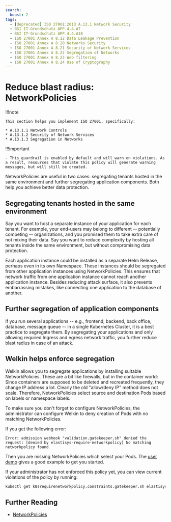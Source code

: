 ```yaml
---
search:
  boost: 2
tags:
  - [deprecated] ISO 27001:2013 A.13.1 Network Security
  - BSI IT-Grundschutz APP.4.4.A7
  - BSI IT-Grundschutz APP.4.4.A18
  - ISO 27001 Annex A 8.12 Data Leakage Prevention
  - ISO 27001 Annex A 8.20 Networks Security
  - ISO 27001 Annex A 8.21 Security of Network Services
  - ISO 27001 Annex A 8.22 Segregation of Networks
  - ISO 27001 Annex A 8.23 Web filtering
  - ISO 27001 Annex A 8.24 Use of Cryptography
---
```


# Reduce blast radius: NetworkPolicies

!!!note

    This section helps you implement ISO 27001, specifically:

    * A.13.1.1 Network Controls
    * A.13.1.2 Security of Network Services
    * A.13.1.3 Segregation in Networks

!!!important

    - This guardrail is enabled by default and will warn on violations. As a result, resources that violate this policy will generate warning messages, but will still be created.

NetworkPolicies are useful in two cases: segregating tenants hosted in the same environment and further segregating application components. Both help you achieve better data protection.

## Segregating tenants hosted in the same environment

Say you want to host a separate instance of your application for each tenant. For example, your end-users may belong to different -- potentially competing -- organizations, and you promised them to take extra care of not mixing their data. Say you want to reduce complexity by hosting all tenants inside the same environment, but without compromising data protection.

Each application instance could be installed as a separate Helm Release, perhaps even in its own Namespace. These instances should be segregated from other application instances using NetworkPolicies. This ensures that network traffic from one application instance cannot reach another application instance. Besides reducing attack surface, it also prevents embarrassing mistakes, like connecting one application to the database of another.

## Further segregation of application components

If you run several applications -- e.g., frontend, backend, back office, database, message queue -- in a single Kubernetes Cluster, it is a best practice to segregate them.
By segregating your applications and only allowing required Ingress and egress network traffic, you further reduce blast radius in case of an attack.

## Welkin helps enforce segregation

Welkin allows you to segregate applications by installing suitable NetworkPolicies. These are a bit like firewalls, but in the container world: Since containers are supposed to be deleted and recreated frequently, they change IP address a lot. Clearly the old "allow/deny IP" method does not scale. Therefore, NetworkPolicies select source and destination Pods based on labels or namespace labels.

To make sure you don't forget to configure NetworkPolicies, the administrator can configure Welkin to deny creation of Pods with no matching NetworkPolicies.

If you get the following error:

```error
Error: admission webhook "validation.gatekeeper.sh" denied the request: [denied by elastisys-require-networkpolicy] No matching networkpolicy found
```

Then you are missing NetworkPolicies which select your Pods. The [user demo](https://github.com/elastisys/welkin/blob/main/user-demo/deploy/welkin-user-demo/templates/networkpolicy.yaml) gives a good example to get you started.

If your administrator has not enforced this policy yet, you can view current violations of the policy by running:

```bash
kubectl get k8srequirenetworkpolicy.constraints.gatekeeper.sh elastisys-require-networkpolicy -ojson | jq .status.violations
```

## Further Reading

- [NetworkPolicies](https://kubernetes.io/docs/concepts/services-networking/network-policies/)
